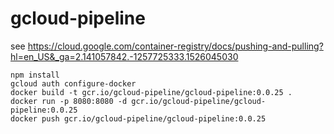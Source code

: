 # gcloud-pipeline

see https://cloud.google.com/container-registry/docs/pushing-and-pulling?hl=en_US&_ga=2.141057842.-1257725333.1526045030

```
npm install 
gcloud auth configure-docker
docker build -t gcr.io/gcloud-pipeline/gcloud-pipeline:0.0.25 .   
docker run -p 8080:8080 -d gcr.io/gcloud-pipeline/gcloud-pipeline:0.0.25
docker push gcr.io/gcloud-pipeline/gcloud-pipeline:0.0.25